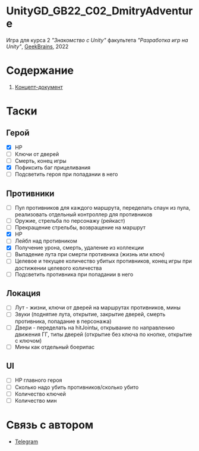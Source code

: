 # UnityGD_GB22_C02_DmitryAdventure
Игра для курса 2 *"Знакомство с Unity"* факультета *"Разработка игр на Unity"*, [GeekBrains](https://gb.ru/), 2022

# Содержание 

1. [Концепт-документ](Docs/Concept.md)

# Таски
## Герой 
- [x] HP
- [ ] Ключи от дверей
- [ ] Смерть, конец игры
- [x] Пофиксить баг прицеливания
- [ ] Подсветить героя при попадании в него

## Противники
- [ ] Пул противников для каждого маршрута, переделать спаун из пула, реализовать отдельный контроллер для противников 
- [ ] Оружие, стрельба по персонажу (рейкаст)
- [ ] Прекращение стрельбы, возвращение на маршрут
- [x] HP 
- [ ] Лейбл над противником
- [x] Получение урона, смерть, удаление из коллекции
- [ ] Выпадение лута при смерти противника (жизнь или ключ)
- [ ] Целевое и текущее количество убитых противников, конец игры при достижении целевого количества
- [ ] Подсветить противника при попадании в него

## Локация 
- [ ] Лут - жизни, ключи от дверей на маршрутах противников, мины
- [ ] Звуки (поднятие лута, открытие, закрытие дверей, смерть противника, попадание в персонажа)
- [ ] Двери - переделать на hitJointы, открывание по направлению движения ГГ, типы дверей (открытие без ключа по кнопке, открытие с ключом)
- [ ] Мины как отдельный боерипас

## UI
- [ ] HP главного героя 
- [ ] Сколько надо убить противников/сколько убито
- [ ] Количество ключей 
- [ ] Количество мин

# Связь с автором 
- [Telegram](https://t.me/vegiwoo)

